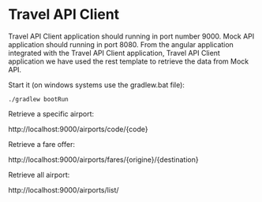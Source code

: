 Travel API Client
=================

Travel API Client application should running in port number 9000. Mock API application should running in port 8080. From the angular application integrated with the Travel API Client application, Travel API Client application we have used the rest template to retrieve the data from Mock API.

Start it (on windows systems use the gradlew.bat file):

`./gradlew bootRun`

Retrieve a specific airport:

http://localhost:9000/airports/code/{code}

Retrieve a fare offer:

http://localhost:9000/airports/fares/{origine}/{destination}

Retrieve all airport:

http://localhost:9000/airports/list/

